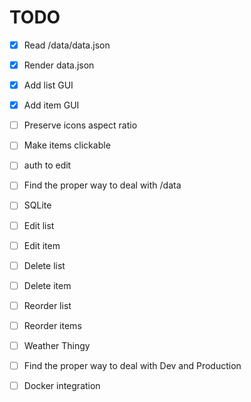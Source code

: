 # TODO

* [x] Read /data/data.json
* [x] Render data.json
* [x] Add list GUI
* [x] Add item GUI
* [ ] Preserve icons aspect ratio
* [ ] Make items clickable
* [ ] auth to edit
* [ ] Find the proper way to deal with /data
* [ ] SQLite
* [ ] Edit list
* [ ] Edit item
* [ ] Delete list
* [ ] Delete item
* [ ] Reorder list
* [ ] Reorder items
* [ ] Weather Thingy
* [ ] Find the proper way to deal with Dev and Production
* [ ] Docker integration

